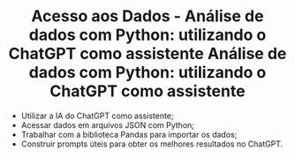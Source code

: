 <h1 align="center"> 
	Acesso aos Dados - Análise de dados com Python: utilizando o ChatGPT como assistente Análise de dados com Python: utilizando o ChatGPT como assistente
</h1>

- Utilizar a IA do ChatGPT como assistente;
- Acessar dados em arquivos JSON com Python;
- Trabalhar com a biblioteca Pandas para importar os dados;
- Construir prompts úteis para obter os melhores resultados no ChatGPT.
